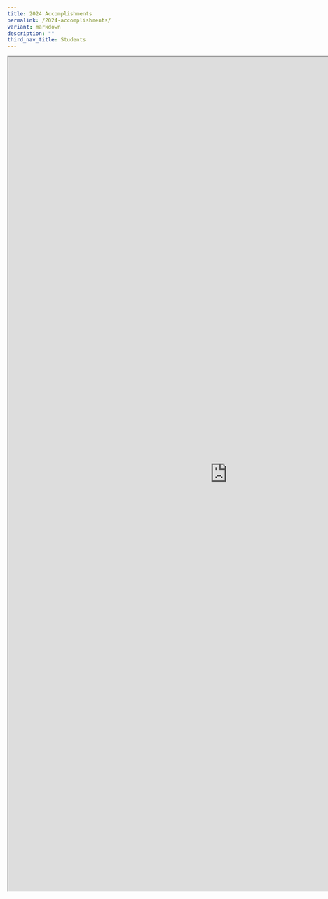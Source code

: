 ```yaml
---
title: 2024 Accomplishments
permalink: /2024-accomplishments/
variant: markdown
description: ""
third_nav_title: Students
---
```

<iframe src="https://docs.google.com/document/d/e/2PACX-1vQm7kAt26kKAOa2MvrAKFjueFYCeV1WfaqmcKSVE8VIiWR9QfOWuY1kQdDM1SFTlQ/pub?embedded=true" width="1000px" height="1900px" scrolling="no"></iframe>